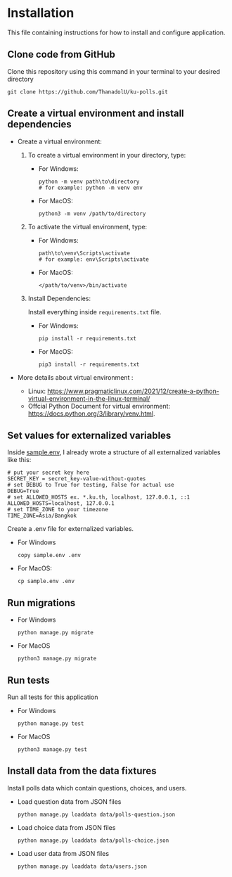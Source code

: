 # Installation
This file containing instructions for how to install and configure application.

## Clone code from GitHub
Clone this repository using this command in your terminal to your desired directory
```
git clone https://github.com/ThanadolU/ku-polls.git
```

## Create a virtual environment and install dependencies

* Create a virtual environment:
    1. To create a virtual environment in your directory, type:
        * For Windows:
            ```
            python -m venv path\to\directory
            # for example: python -m venv env
            ```

        * For MacOS:
            ```
            python3 -m venv /path/to/directory
            ```
    2. To activate the virtual environment, type:
        * For Windows:
            ```
            path\to\venv\Scripts\activate
            # for example: env\Scripts\activate
            ```
        * For MacOS:
            ```
            </path/to/venv>/bin/activate
            ```

    3. Install Dependencies: 

        Install everything inside `requirements.txt` file.
        * For Windows:
            ```
            pip install -r requirements.txt
            ```

        * For MacOS:
            ```
            pip3 install -r requirements.txt
            ```

* More details about virtual environment :
    * Linux: https://www.pragmaticlinux.com/2021/12/create-a-python-virtual-environment-in-the-linux-terminal/
    * Offcial Python Document for virtual environment: https://docs.python.org/3/library/venv.html.

## Set values for externalized variables
    
Inside [sample.env](sample.env), I already wrote a structure of all externalized variables like this:
```
# put your secret key here
SECRET_KEY = secret_key-value-without-quotes
# set DEBUG to True for testing, False for actual use
DEBUG=True
# set ALLOWED_HOSTS ex. *.ku.th, localhost, 127.0.0.1, ::1
ALLOWED_HOSTS=localhost, 127.0.0.1
# set TIME_ZONE to your timezone
TIME_ZONE=Asia/Bangkok
```
Create a .env file for externalized variables.
- For Windows
    ```
    copy sample.env .env
    ```
- For MacOS:
    ```
    cp sample.env .env 
    ```

## Run migrations

* For Windows
    ```
    python manage.py migrate
    ```
* For MacOS
    ```
    python3 manage.py migrate
    ```

## Run tests
Run all tests for this application
* For Windows
    ```
    python manage.py test
    ```
* For MacOS
    ```
    python3 manage.py test
    ```
    
## Install data from the data fixtures
Install polls data which contain questions, choices, and users.
* Load question data from JSON files
    ```
    python manage.py loaddata data/polls-question.json
    ```
* Load choice data from JSON files
    ```
    python manage.py loaddata data/polls-choice.json
    ```
* Load user data from JSON files
    ```
    python manage.py loaddata data/users.json
    ```